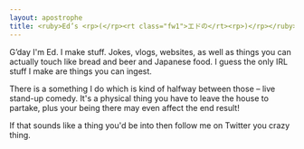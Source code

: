 ```yaml
---
layout: apostrophe
title: <ruby>Ed’s <rp>(</rp><rt class="fw1">エドの</rt><rp>)</rp></ruby> <ruby>website <rp>(</rp><rt class="fw1">ウェブサイト</rt><rp>)</rp></ruby>
---
```


G’day I'm Ed. I make stuff. Jokes, vlogs, websites, as well as things you can actually touch like bread and beer and Japanese food. I guess the only IRL stuff I make are things you can ingest.

There is a something I do which is kind of halfway between those – live stand-up comedy. It's a physical thing you have to leave the house to partake, plus your being there may even affect the end result!

If that sounds like a thing you'd be into then follow me on Twitter you crazy thing.